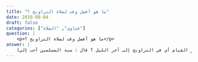 ```yaml
---
title: "ما هو أفضل وقت لصلاة التراويح ؟"
date: 2010-08-04
draft: false
categories: ["فتاوى", "الصلاة"]
question: |
    <p>ما هو أفضل وقت لصلاة التراويح ؟</p>
answer: |
    اختلف العلماء –رحمهم الله تعالى- في أفضل وقتٍ لصلاة التراويح ، قال في الموسوعة الفقهية (27/146)  : (ذهب الحنفية والشافعية إلى أنه يستحب تأخير التراويح إلى ثلث الليل أو نصفه ، واختلف الحنفية في أدائها بعد نصف الليل ، فقيل يكره ؛ لأنها تبع للعشاء كسنتها ، والصحيح لا يكره لأنها من صلاة الليل والأفضل فيها آخره . وذهب الحنابلة إلى أن صلاتها أول الليل أفضل ؛ لأن الناس كانوا يقومون على عهد عمر   رضي الله تعالى عنه   أوله ، وقد قيل لأحمد : يؤخر القيام أي في التراويح إلى آخر الليل ؟ قال : سنة المسلمين أحب إلي) . <BR>يشير –رحمه الله تعالى- إلى ما ثبت عَنْ عَبْدِ الرَّحْمَنِ بْنِ عَبْدٍ الْقَارِيِّ قَالَ : (( خَرَجْتُ مَعَ عُمَرَ بْنِ الْخَطَّابِ -رَضِيَ اللهُ عَنْهُ- لَيْلَةً فِي رَمَضَانَ إِلَى الْمَسْجِدِ فَإِذَا النَّاسُ أَوْزَاعٌ مُتَفَرِّقُونَ يُصَلِّي الرَّجُلُ لِنَفْسِهِ ، وَيُصَلِّي الرَّجُلُ فَيُصَلِّي بِصَلَاتِهِ الرَّهْطُ ، فَقَالَ عُمَرُ : إِنِّي أَرَى لَوْ جَمَعْتُ هَؤُلَاءِ عَلَى قَارِئٍ وَاحِدٍ لَكَانَ أَمْثَلَ ، ثُمَّ عَزَمَ فَجَمَعَهُمْ عَلَى أُبَيِّ بْنِ كَعْبٍ ، ثُمَّ خَرَجْتُ مَعَهُ لَيْلَةً أُخْرَى وَالنَّاسُ يُصَلُّونَ بِصَلَاةِ قَارِئِهِمْ ، قَالَ عُمَرُ : نِعْمَ الْبِدْعَةُ هَذِهِ وَالَّتِي يَنَامُونَ عَنْهَا أَفْضَلُ مِنْ الَّتِي يَقُومُونَ . يُرِيدُ آخِرَ اللَّيْلِ ، وَكَانَ النَّاسُ يَقُومُونَ أَوَّلَهُ ))(رواه البخاري  رقم الحديث (1906)  )  <BR>والراجح أن الأمر فيه سعة ، وإن كان ثلث الليل الآخر أفضل وقت لصلاة الليل ، لما ثبت عَنْ أَبِي هُرَيْرَةَ   رضي الله عنه   أَنَّ رَسُولَ اللهِ صلى الله عليه وسلم قَالَ : (( يَنْزِلُ رَبُّنَا تَبَارَكَ وَتَعَالَى كُلَّ لَيْلَةٍ إِلَى السَّمَاءِ الدُّنْيَا حِينَ يَبْقَى ثُلُثُ اللَّيْلِ الآخِرُ ، يَقُولُ : مَنْ يَدْعُونِي فَأَسْتَجِيبَ لَهُ ، مَنْ يَسْأَلُنِي فَأُعْطِيَهُ ، مَنْ يَسْتَغْفِرُنِي فَأَغْفِرَ لَهُ ))( رواه البخاري   رقم الحديث (1094) ، ومسلم  رقم الحديث (1808)) . <BR>ولقول عمر –رضي الله عنه- : ((وَالَّتِي يَنَامُونَ عَنْهَا أَفْضَلُ مِنْ الَّتِي يَقُومُونَ . يُرِيدُ آخِرَ اللَّيْلِ ، وَكَانَ النَّاسُ يَقُومُونَ أَوَّلَهُ ))(رواه البخاري رقم الحديث (1906) ) . <BR>قال الباجي في المنتقى (1/264)  : (وَقَوْلُهُ : وَاَلَّتِي يَنَامُونَ عَنْهَا . يُرِيدُ الصَّلَاةَ آخِرَ اللَّيْلِ ، أَفْضَلُ مِنْ الَّتِي يَقُومُونَ . يُرِيدُ مَعَ الْإِمَامِ أَوَّلَ اللَّيْلِ لِأَنَّ الصَّلَاةَ فِي النِّصْفِ الْآخَرِ أَفْضَلُ مِنْهَا فِي النِّصْفِ الْأَوَّلِ لِمَا رُوِيَ عَنْ عَائِشَةَ -رضي الله عنها- أَنَّ رَسُولَ اللهِ صلى الله عليه وسلم كَانَ يَنَامُ أَوَّلَ اللَّيْلِ وَيُحْيِي آخَرَهُ) . <BR>لكن لو صلى بعد العشاء إلى ثلث الليل الأول فحسن ، أو إلى نصفه فحسن ، أو إلى السحور فحسن ، وينبغي أن يراعي حال المصلين الذين معه ، كلّ ذلك فعل النبي صلى الله عليه وسلم ، فقد روى جُبَيْرُ بْنُ نُفَيْرٍ عَنْ أَبِي ذَرٍّ –رضي الله عنه- قَالَ : (( صُمْنَا مَعَ رَسُولِ اللهِ صلى الله وسلم رَمَضَانَ فَلَمْ يَقُمْ بِنَا شَيْئًا مِنَ الشَّهْرِ حَتَّى بَقِيَ سَبْعٌ ، فَقَامَ بِنَا حَتَّى ذَهَبَ ثُلُثُ اللَّيْلِ ، فَلَمَّا كَانَتِ السَّادِسَةُ لَمْ يَقُمْ بِنَا ، فَلَمَّا كَانَتِ الْخَامِسَةُ قَامَ بِنَا حَتَّى ذَهَبَ شَطْرُ اللَّيْلِ ، فَقُلْتُ : يَا رَسُولَ اللهِ لَوْ نَفَّلْتَنَا قِيَامَ هَذِهِ اللَّيْلَةِ . قَالَ : فَقَالَ : « إِنَّ الرَّجُلَ إِذَا صَلَّى مَعَ الإِمَامِ حَتَّى يَنْصَرِفَ حُسِبَ لَهُ قِيَامُ لَيْلَةٍ » . قَالَ : فَلَمَّا كَانَتِ الرَّابِعَةُ لَمْ يَقُمْ ، فَلَمَّا كَانَتِ الثَّالِثَةُ جَمَعَ أَهْلَهُ وَنِسَاءَهُ وَالنَّاسَ فَقَامَ بِنَا حَتَّى خَشِينَا أَنْ يَفُوتَنَا الْفَلاَحُ . قَالَ : قُلْتُ : مَا الْفَلاَحُ ؟ قَالَ : السُّحُورُ ، ثُمَّ لَمْ يَقُمْ بِنَا بَقِيَّةَ الشَّهْرِ ))(رواه أبو داود رقم الحديث (1377) ، وابن ماجه  رقم الحديث (1388) ، والإمام أحمد في المسند رقم الحديث (22030) ، وابن خزيمة في صحيحه رقم الحديث (2206) . إسناده صحيح . ينظر : صحيح أبي داود (5/119) رقم الحديث (1245) ، وإرواء العليل رقم الحديث (447)  ) . <BR>وعن النُّعْمَانَ بْنَ بَشِيرٍ –رضي الله عنه- قال : (( قُمْنَا مَعَ رَسُولِ اللهِ صلى الله عليه وسلم فِي شَهْرِ رَمَضَانَ لَيْلَةَ ثَلاَثٍ وَعِشْرِينَ إِلَى ثُلُثِ اللَّيْلِ الأَوَّلِ ، ثُمَّ قُمْنَا مَعَهُ لَيْلَةَ خَمْسٍ وَعِشْرِينَ إِلَى نِصْفِ اللَّيْلِ ، ثُمَّ قُمْنَا مَعَهُ لَيْلَةَ سَبْعٍ وَعِشْرِينَ حَتَّى ظَنَنَّا أَنْ لاَ نُدْرِكَ الْفَلاَحَ وَكَانُوا يُسَمُّونَهُ السُّحُورَ))(رواه النسائي رقم الحديث (1617) ، والإمام أحمد في المسند رقم الحديث (18899) . ينظر : صحيح النسائي رقم الحديث (1606)  )  <BR>والله أعلم
---
```



